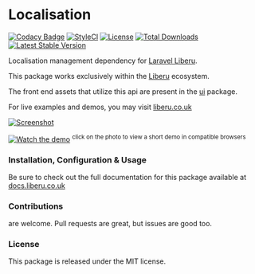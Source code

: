 # Localisation

[![Codacy Badge](https://app.codacy.com/project/badge/Grade/a3b72a5041ba407bb86c1bdcec04a7fe)](https://www.codacy.com/gh/laravel-liberu/localisation?utm_source=github.com&amp;utm_medium=referral&amp;utm_content=laravel-liberu/localisation&amp;utm_campaign=Badge_Grade) 
[![StyleCI](https://github.styleci.io/repos/85617309/shield?branch=master)](https://github.styleci.io/repos/85617309)
[![License](https://poser.pugx.org/laravel-liberu/localisation/license)](https://packagist.org/packages/laravel-liberu/localisation)
[![Total Downloads](https://poser.pugx.org/laravel-liberu/localisation/downloads)](https://packagist.org/packages/laravel-liberu/localisation)
[![Latest Stable Version](https://poser.pugx.org/laravel-liberu/localisation/version)](https://packagist.org/packages/laravel-liberu/localisation)

Localisation management dependency for [Laravel Liberu](https://github.com/laravel-liberu/Liberu).

This package works exclusively within the [Liberu](https://github.com/laravel-liberu/Liberu) ecosystem.

The front end assets that utilize this api are present in the [ui](https://github.com/liberu-ui/ui) package.

For live examples and demos, you may visit [liberu.co.uk](https://www.liberu.co.uk)

[![Screenshot](https://laravel-liberu.github.io/localisation/screenshots/bulma_010_thumb.png)](https://laravel-liberu.github.io/localisation/screenshots/bulma_010.png)

[![Watch the demo](https://laravel-liberu.github.io/localisation/screenshots/bulma_011_thumb.png)](https://laravel-liberu.github.io/localisation/videos/bulma_demo_01.webm)
<sup>click on the photo to view a short demo in compatible browsers</sup>

### Installation, Configuration & Usage

Be sure to check out the full documentation for this package available at [docs.liberu.co.uk](https://docs.liberu.co.uk/backend/localisation.html)

### Contributions

are welcome. Pull requests are great, but issues are good too.

### License

This package is released under the MIT license.
